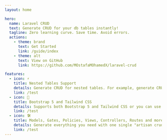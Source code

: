 ```yaml
---
layout: home

hero:
  name: Laravel CRUD 
  text: Generate CRUD for your db tables instantly!
  tagline: Zero learning curve. Save time. Avoid errors.
  actions:
    - theme: brand
      text: Get Started
      link: /guide/index
    - theme: alt
      text: View on GitHub
      link: https://github.com/MOstafaMOhamedX/laravel-crud

features:
  - icon: ⚡️
    title: Nested Tables Support 
    details: Generate CRUD for nested tables. For example, generate CRUD for comments inside a blog post.
    link: /test
  - icon: 🖖
    title: Bootstrap 5 and Tailwind CSS
    details: Supports both Bootstrap 5 and Tailwind CSS or you can use your own CSS framework.
    link: /test
  - icon: 🛠️
    title: Models, Gates, Policies, Views, Controllers, Routes and more
    details: Generate everything you need with one single "artisan crud:generate" command
    link: /test
---
```

